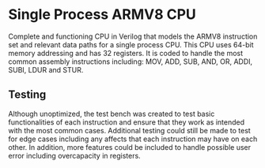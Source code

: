 # Single Process ARMV8 CPU
Complete and functioning CPU in Verilog that models the ARMV8 instruction set and relevant data paths for a single process CPU. This CPU uses 64-bit memory addressing and has 32 registers. It is coded to handle the most common assembly instructions including: MOV, ADD, SUB, AND, OR, ADDI, SUBI, LDUR and STUR. 

## Testing
Although unoptimized, the test bench was created to test basic functionalities of each instruction and ensure that they work as intended with the most common cases. Additional testing could still be made to test for edge cases including any affects that each instruction may have on each other. In addition, more features could be included to handle possible user error including overcapacity in registers.

